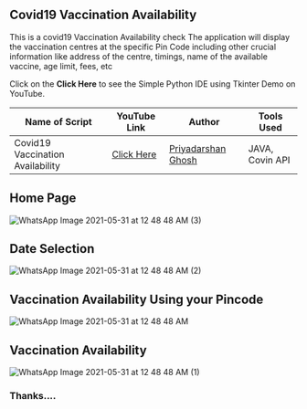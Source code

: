 ## Covid19 Vaccination Availability
This is a covid19 Vaccination Availability check The application will display the vaccination centres at the specific Pin Code including other crucial information like address of the centre, timings, name of the available vaccine, age limit, fees, etc

Click on the **Click Here** to see the Simple Python IDE using Tkinter Demo on YouTube.

| Name of Script | YouTube Link |  Author | Tools Used |
| --- | --- | --- | --- 
|Covid19 Vaccination Availability| [Click Here](https://www.youtube.com/watch?v=BafoZtUaEzM)| [Priyadarshan Ghosh](https://github.com/Priyadarshan2000) | JAVA, Covin API

## Home Page
![WhatsApp Image 2021-05-31 at 12 48 48 AM (3)](https://user-images.githubusercontent.com/62868878/120306213-407f7800-c2ef-11eb-9e5c-1298e7d3f290.jpeg)

## Date Selection
![WhatsApp Image 2021-05-31 at 12 48 48 AM (2)](https://user-images.githubusercontent.com/62868878/120306212-407f7800-c2ef-11eb-9196-78e27b0ae8fd.jpeg)

## Vaccination Availability Using your Pincode
![WhatsApp Image 2021-05-31 at 12 48 48 AM](https://user-images.githubusercontent.com/62868878/120306218-41180e80-c2ef-11eb-859d-1a8d0612b769.jpeg)

## Vaccination Availability
![WhatsApp Image 2021-05-31 at 12 48 48 AM (1)](https://user-images.githubusercontent.com/62868878/120306203-3f4e4b00-c2ef-11eb-9a0f-2974bba0bf01.jpeg)

### Thanks....
